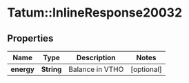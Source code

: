 # Tatum::InlineResponse20032

## Properties
Name | Type | Description | Notes
------------ | ------------- | ------------- | -------------
**energy** | **String** | Balance in VTHO | [optional] 

